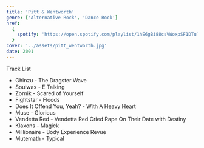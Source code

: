 ```yaml
---
title: 'Pitt & Wentworth'
genre: ['Alternative Rock', 'Dance Rock']
href:
  {
    spotify: 'https://open.spotify.com/playlist/1hE6gBi88csVWoxpSF1DTu?si=17c12d2b4a8b4236',
  }
cover: '../assets/pitt_wentworth.jpg'
date: 2001
---
```


Track List

- Ghinzu - The Dragster Wave
- Soulwax - E Talking
- Zornik - Scared of Yourself
- Fightstar - Floods
- Does It Offend You, Yeah? - With A Heavy Heart
- Muse - Glorious
- Vendetta Red - Vendetta Red Cried Rape On Their Date with Destiny
- Klaxons - Magick
- Millionaire - Body Experience Revue
- Mutemath - Typical
